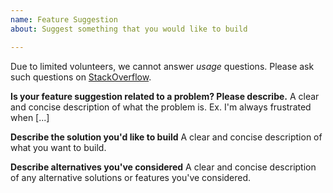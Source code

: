 ```yaml
---
name: Feature Suggestion
about: Suggest something that you would like to build

---
```


Due to limited volunteers, we cannot answer *usage* questions. Please ask such
questions on [StackOverflow](https://stackoverflow.com/tags/paper-trail-gem).

**Is your feature suggestion related to a problem? Please describe.**
A clear and concise description of what the problem is. Ex. I'm always
frustrated when [...]

**Describe the solution you'd like to build**
A clear and concise description of what you want to build.

**Describe alternatives you've considered**
A clear and concise description of any alternative solutions or features you've
considered.
